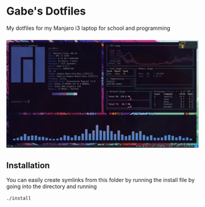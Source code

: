 # Gabe's Dotfiles
My dotfiles for my Manjaro i3 laptop for school and programming

<h3 align = "center"><img src = "desktopPic.png" width = "650px">

## Installation
You can easily create symlinks from this folder by running the install file by going into the directory and running 
```
./install
```
